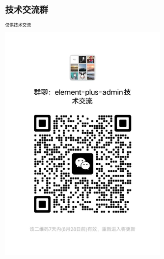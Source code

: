 # 技术交流群

仅供技术交流

<img src = "https://github.com/kailong321200875/my-image/raw/master/chat-0828.jpg" />
